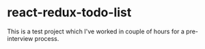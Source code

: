 # react-redux-todo-list
This is a test project which I've worked in couple of hours for a pre-interview process.

